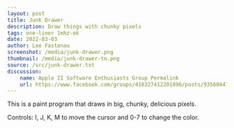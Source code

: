```yaml
---
layout: post
title: Junk Drawer
description: Draw things with chunky pixels
tags: one-liner 1mhz-ok
date: 2022-03-03
author: Lee Fastenau
screenshot: /media/junk-drawer.png
thumbnail: /media/junk-drawer-tn.png
source: /src/junk-drawer.txt
discussion:
    name: Apple II Software Enthusiasts Group Permalink
    url: https://www.facebook.com/groups/418327412201896/posts/935604477140851/
---
```


This is a paint program that draws in big, chunky, delicious pixels.

Controls: I, J, K, M to move the cursor and 0-7 to change the color.